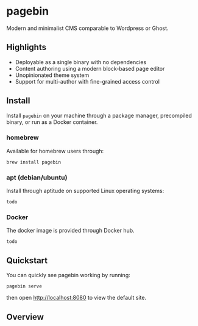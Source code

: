 # pagebin

Modern and minimalist CMS comparable to Wordpress or Ghost.

## Highlights

- Deployable as a single binary with no dependencies
- Content authoring using a modern block-based page editor
- Unopinionated theme system
- Support for multi-author with fine-grained access control

## Install

Install `pagebin` on your machine through a package manager, precompiled binary, or run as a Docker container.

### homebrew

Available for homebrew users through:

```
brew install pagebin
```

### apt (debian/ubuntu)

Install through aptitude on supported Linux operating systems:

```
todo
```

### Docker

The docker image is provided through Docker hub.

```
todo
```

## Quickstart

You can quickly see pagebin working by running:

```
pagebin serve
```

then open [http://localhost:8080](localhost:8080) to view the default site.

## Overview

